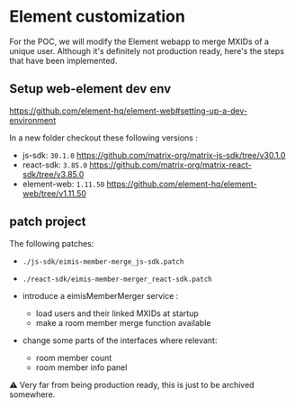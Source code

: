 # Element customization

For the POC, we will modify the Element webapp to merge MXIDs of a unique user. Although it's definitely not production ready, here's the steps that have been implemented.

## Setup web-element dev env

<https://github.com/element-hq/element-web#setting-up-a-dev-environment>

In a new folder checkout these following versions :

- js-sdk: `30.1.0` <https://github.com/matrix-org/matrix-js-sdk/tree/v30.1.0>
- react-sdk: `3.85.0` <https://github.com/matrix-org/matrix-react-sdk/tree/v3.85.0>
- element-web: `1.11.50` <https://github.com/element-hq/element-web/tree/v1.11.50>

## patch project

The following patches:

- `./js-sdk/eimis-member-merge_js-sdk.patch`
- `./react-sdk/eimis-member-merger_react-sdk.patch`

- introduce a eimisMemberMerger service :
  - load users and their linked MXIDs at startup
  - make a room member merge function available
- change some parts of the interfaces where relevant:
  - room member count
  - room member info panel

⚠ Very far from being production ready, this is just to be archived somewhere.